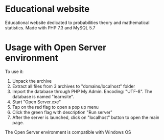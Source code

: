 # Educational website
Educational website dedicated to probabilities theory and mathematical statistics.
Made with PHP 7.3 and MySQL 5.7

# Usage with Open Server environment

To use it:
1. Unpack the archive 
2. Extract all files from 3 archives to "domains/localhost" folder
3. Import the database through PHP My Admin. Encoding: "UTF-8". The database is named "learnsite".
4. Start "Open Server.exe"
5. Tap on the red flag to open a pop up menu
6. Click the green flag with description "Run server"
7. After the server is launched, click on "localhost" button to open the main page.

The Open Server environment is compatible with Windows OS
